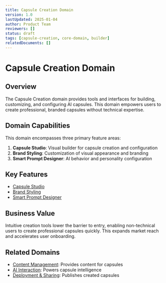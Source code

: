 ```yaml
---
title: Capsule Creation Domain
version: 1.0
lastUpdated: 2025-01-04
author: Product Team
reviewers: []
status: draft
tags: [capsule-creation, core-domain, builder]
relatedDocuments: []
---
```


# Capsule Creation Domain

## Overview

The Capsule Creation domain provides tools and interfaces for building, customizing, and configuring AI capsules. This domain empowers users to create professional, branded capsules without technical expertise.

## Domain Capabilities

This domain encompasses three primary feature areas:

1. **Capsule Studio**: Visual builder for capsule creation and configuration
2. **Brand Styling**: Customization of visual appearance and branding
3. **Smart Prompt Designer**: AI behavior and personality configuration

## Key Features

- [Capsule Studio](./capsule-studio.md)
- [Brand Styling](./brand-styling.md)
- [Smart Prompt Designer](./prompt-designer.md)

## Business Value

Intuitive creation tools lower the barrier to entry, enabling non-technical users to create professional capsules quickly. This expands market reach and accelerates user onboarding.

## Related Domains

- [Content Management](../content-management/README.md): Provides content for capsules
- [AI Interaction](../ai-interaction/README.md): Powers capsule intelligence
- [Deployment & Sharing](../deployment-sharing/README.md): Publishes created capsules
